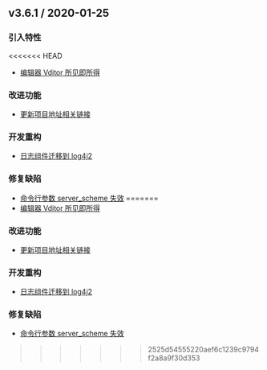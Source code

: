 ## v3.6.1 / 2020-01-25

### 引入特性

<<<<<<< HEAD
* [编辑器 Vditor 所见即所得](https://github.com/cbamls/AI_Tutorial/issues/3)

### 改进功能

* [更新项目地址相关链接](https://github.com/cbamls/AI_Tutorial/issues/2)

### 开发重构

* [日志组件迁移到 log4j2](https://github.com/cbamls/AI_Tutorial/issues/4)

### 修复缺陷

* [命令行参数 server_scheme 失效](https://github.com/cbamls/AI_Tutorial/issues/1)
=======
* [编辑器 Vditor 所见即所得](https://github.com/88250/symphony/issues/3)

### 改进功能

* [更新项目地址相关链接](https://github.com/88250/symphony/issues/2)

### 开发重构

* [日志组件迁移到 log4j2](https://github.com/88250/symphony/issues/4)

### 修复缺陷

* [命令行参数 server_scheme 失效](https://github.com/88250/symphony/issues/1)
>>>>>>> 2525d54555220aef6c1239c9794f2a8a9f30d353
